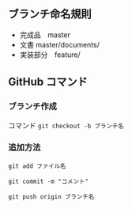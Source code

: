 ## ブランチ命名規則
- 完成品　master
- 文書   master/documents/
- 実装部分　feature/


## GitHub コマンド
### ブランチ作成
コマンド
`git checkout -b ブランチ名`

### 追加方法
`git add ファイル名`

`git commit -m "コメント"`

`git push origin ブランチ名`
